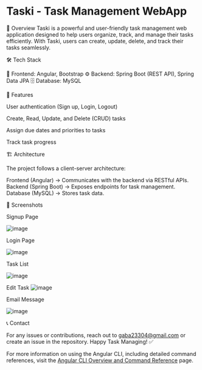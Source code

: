 # Taski - Task Management WebApp

📌 Overview
Taski is a powerful and user-friendly task management web application designed to help users organize, track, and manage their tasks efficiently. With Taski, users can create, update, delete, and track their tasks seamlessly.

🛠 Tech Stack

🎨 Frontend: Angular, Bootstrap
⚙️ Backend: Spring Boot (REST API), Spring Data JPA
🗄 Database: MySQL

🚀 Features

User authentication (Sign up, Login, Logout)

Create, Read, Update, and Delete (CRUD) tasks

Assign due dates and priorities to tasks

Track task progress

🏗 Architecture

The project follows a client-server architecture:

Frontend (Angular) → Communicates with the backend via RESTful APIs.
Backend (Spring Boot) → Exposes endpoints for task management.
Database (MySQL) → Stores task data.

📸 Screenshots

Signup Page

![image](https://github.com/user-attachments/assets/3bb599b9-de98-4bb4-a624-a9c771951b2e)

Login Page

![image](https://github.com/user-attachments/assets/ae80340e-f8f9-4134-98b9-e612401facca)

Task List

![image](https://github.com/user-attachments/assets/93020549-929f-4d7c-aa59-742bac17876e)

Edit Task
![image](https://github.com/user-attachments/assets/dfc52bf5-c65e-4b9a-aa81-d83f119a77ae)

Email Message

![image](https://github.com/user-attachments/assets/7159743c-f084-4b23-86eb-855af6508e82)

📞 Contact

For any issues or contributions, reach out to gaba23304@gmail.com or create an issue in the repository.
Happy Task Managing! ✅

For more information on using the Angular CLI, including detailed command references, visit the [Angular CLI Overview and Command Reference](https://angular.dev/tools/cli) page.
